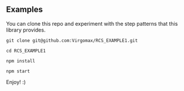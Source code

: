 ## Examples

You can clone this repo and experiment with the step patterns that this library provides.

`git clone git@github.com:Virgomax/RCS_EXAMPLE1.git`

`cd RCS_EXAMPLE1`

`npm install`

`npm start`

Enjoy! :)
